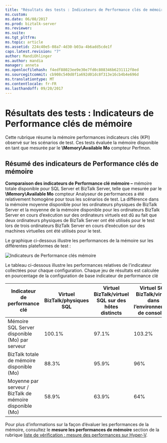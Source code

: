 ```yaml
---
title: "Résultats des tests : Indicateurs de Performance clés de mémoire | Documents Microsoft"
ms.custom: 
ms.date: 06/08/2017
ms.prod: biztalk-server
ms.reviewer: 
ms.suite: 
ms.tgt_pltfrm: 
ms.topic: article
ms.assetid: 224c40e5-08a7-4d30-b03a-4b6add5cde1f
caps.latest.revision: "7"
author: MandiOhlinger
ms.author: mandia
manager: anneta
ms.openlocfilehash: f4edf88023ee9e30e7fd0c808346b6231112f8ed
ms.sourcegitcommit: cb908c540d8f1a692d01dc8f313e16cb4b4e696d
ms.translationtype: MT
ms.contentlocale: fr-FR
ms.lasthandoff: 09/20/2017
---
```

# <a name="test-results-memory-key-performance-indicators"></a>Résultats des tests : Indicateurs de Performance clés de mémoire
Cette rubrique résume la mémoire performances indicateurs clés (KPI) observé sur les scénarios de test. Ces tests évaluée la mémoire disponible en tant que mesurée par le **\Memory\Available Mo** compteur Perfmon.  
  
## <a name="summary-of-memory-key-performance-indicators"></a>Résumé des indicateurs de Performance clés de mémoire  
 **Comparaison des indicateurs de Performance clé mémoire –** mémoire totale disponible pour SQL Server et BizTalk Server, telle que mesurée par le **\Memory\Available Mo** compteur Analyseur de performances a été relativement homogène pour tous les scénarios de test. La différence dans la mémoire moyenne disponible pour les ordinateurs physiques de BizTalk Server et la moyenne de la mémoire disponible pour les ordinateurs BizTalk Server en cours d’exécution sur des ordinateurs virtuels est dû au fait que deux ordinateurs physiques de BizTalk Server ont été utilisés pour le test lors de trois ordinateurs BizTalk Server en cours d’exécution sur des machines virtuelles ont été utilisés pour le test.  
  
 Le graphique ci-dessous illustre les performances de la mémoire sur les différentes plateformes de test :  
  
 ![Indicateurs de Performance clés mémoire](../technical-guides/media/memorykpi.gif "MemoryKPI")  
  
 Le tableau ci-dessous illustre les performances relatives de l’indicateur collectées pour chaque configuration. Chaque jeu de résultats est calculée en pourcentage de la configuration de base indicateur de performance clé  
  
|Indicateur de performance clé|Virtuel BizTalk/physiques SQL|Virtuel BizTalk/virtuel SQL sur des hôtes distincts|Virtuel SQL BizTalk/virtuel dans l’environnement de consolidé|  
|---------|-----------------------------------|----------------------------------------------------|--------------------------------------------------------------|  
|Mémoire SQL Server disponible (Mo) par serveur|100.1%|97.1%|103.2%|  
|BizTalk totale de mémoire disponible (Mo)|88.3%|95.9%|96%|  
|Moyenne par serveur / BizTalk de mémoire disponible (Mo)|58.9%|63.9%|64%|  
  
 Pour plus d’informations sur la façon d’évaluer les performances de la mémoire, consultez le **mesure les performances de mémoire** section de la rubrique [liste de vérification : mesure des performances sur Hyper-V](../technical-guides/checklist-measuring-performance-on-hyper-v.md).